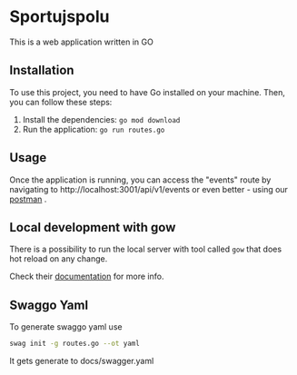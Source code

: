 # Sportujspolu

This is a web application written in GO

## Installation

To use this project, you need to have Go installed on your machine. Then, you can follow these steps:

1. Install the dependencies: `go mod download`
2. Run the application: `go run routes.go`

## Usage

Once the application is running, you can access the "events" route by navigating to http://localhost:3001/api/v1/events or even better - using our [postman](https://sportujspolu.postman.co/workspace/Team-Workspace~2f2621b5-b6ff-41f3-8472-28c07536fc3f/overview) .

## Local development with gow

There is a possibility to run the local server with tool called `gow` that does hot reload on any change.

Check their [documentation](https://github.com/mitranim/gow) for more info.

## Swaggo Yaml

To generate swaggo yaml use

```bash
swag init -g routes.go --ot yaml
```

It gets generate to docs/swagger.yaml
